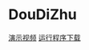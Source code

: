 # DouDiZhu
[演示视频](https://www.bilibili.com/video/BV1Sf4y1R7ui)
[运行程序下载](https://wws.lanzous.com/isRrKesy2cf)
